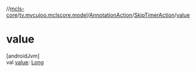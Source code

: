 //[mcls-core](../../../../index.md)/[tv.mycujoo.mclscore.model](../../index.md)/[AnnotationAction](../index.md)/[SkipTimerAction](index.md)/[value](value.md)

# value

[androidJvm]\
val [value](value.md): [Long](https://kotlinlang.org/api/latest/jvm/stdlib/kotlin/-long/index.html)
